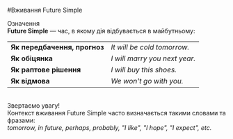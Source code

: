 #Вживання Future Simple

 <div class="eoz-wrap">
<span class="eoz">Означення</span>
<div class="eoz-text">
<b>Future Simple</b> — час, в якому дія відбувається в майбутньому:
</div>
</div>


<table>
  <tr>
    <td><b>Як передбачення, прогноз</b></td>
    <td><i>It will be cold tomorrow.</i></td> 
  </tr>
  <tr>
    <td><b> Як обіцянка</b></td>
    <td><i>I will marry you next year.</i></td> 
  </tr>
  <tr>
    <td><b>Як раптове рішення</b></td>
    <td><i>I will buy this shoes.</i></td> 
  </tr>
    <tr>
    <td><b>Як відмова</b></td>
    <td><i>We won't go with you.</i></td>
  </tr>
</table>
<br>

<div class="add-wrap">
<span class="add">Звертаємо увагу!</span>
<div class="add-text">
Контекст вживання Future Simple часто визначається такими словами та фразами:<br> <i>tomorrow, in future, perhaps, probably, "I like",  "I hope", "I expect", etc.</i>
</div>
</div>
